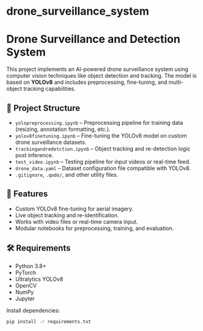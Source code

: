 # drone_surveillance_system
# Drone Surveillance and Detection System

This project implements an AI-powered drone surveillance system using computer vision techniques like object detection and tracking. The model is based on **YOLOv8** and includes preprocessing, fine-tuning, and multi-object tracking capabilities.

## 📁 Project Structure

- `yolopreprocessing.ipynb` – Preprocessing pipeline for training data (resizing, annotation formatting, etc.).
- `yolov8finetuning.ipynb` – Fine-tuning the YOLOv8 model on custom drone surveillance datasets.
- `trackingandredetction.ipynb` – Object tracking and re-detection logic post inference.
- `test_video.ipynb` – Testing pipeline for input videos or real-time feed.
- `drone_data.yaml` – Dataset configuration file compatible with YOLOv8.
- `.gitignore`, `.qodo/`, and other utility files.

## 🚀 Features

- Custom YOLOv8 fine-tuning for aerial imagery.
- Live object tracking and re-identification.
- Works with video files or real-time camera input.
- Modular notebooks for preprocessing, training, and evaluation.

## 🛠️ Requirements

- Python 3.8+
- PyTorch
- Ultralytics YOLOv8
- OpenCV
- NumPy
- Jupyter

Install dependencies:
```bash
pip install -r requirements.txt
